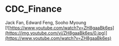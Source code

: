 # CDC_Finance
Jack Fan, Edward Feng, Sooho Myoung  
[![https://www.youtube.com/watch?v=ZH8gaaBk6es](https://img.youtube.com/vi/ZH8gaaBk6es/0.jpg)](https://www.youtube.com/watch?v=ZH8gaaBk6es)
